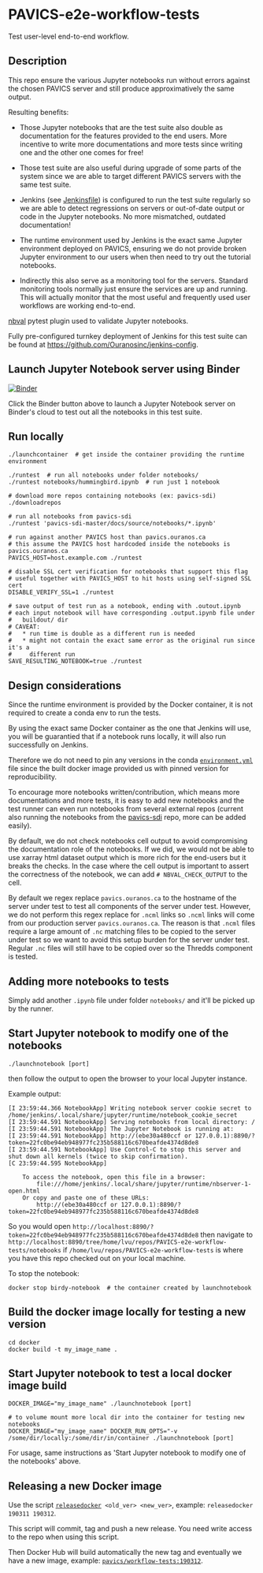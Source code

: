 # PAVICS-e2e-workflow-tests
Test user-level end-to-end workflow.


## Description
This repo ensure the various Jupyter notebooks run without errors against the
chosen PAVICS server and still produce approximatively the same output.

Resulting benefits:

* Those Jupyter notebooks that are the test suite also double as documentation
  for the features provided to the end users.  More incentive to write more
  documentations and more tests since writing one and the other one comes for
  free!

* Those test suite are also useful during upgrade of some parts of the system
  since we are able to target different PAVICS servers with the same test suite.

* Jenkins (see [Jenkinsfile](Jenkinsfile)) is configured to run the test suite
  regularly so we are able to detect regressions on servers or out-of-date
  output or code in the Jupyter notebooks.  No more mismatched, outdated
  documentation!

* The runtime environment used by Jenkins is the exact same Jupyter environment
  deployed on PAVICS, ensuring we do not provide broken Jupyter environment to
  our users when then need to try out the tutorial notebooks.

* Indirectly this also serve as a monitoring tool for the servers.  Standard
  monitoring tools normally just ensure the services are up and running.  This
  will actually monitor that the most useful and frequently used user workflows
  are working end-to-end.

[nbval](https://github.com/computationalmodelling/nbval) pytest plugin used to
validate Jupyter notebooks.

Fully pre-configured turnkey deployment of Jenkins for this test suite can be
found at https://github.com/Ouranosinc/jenkins-config.

## Launch Jupyter Notebook server using Binder
[![Binder](https://mybinder.org/badge_logo.svg)](https://mybinder.org/v2/gh/Ouranosinc/PAVICS-e2e-workflow-tests/master)

Click the Binder button above to launch a Jupyter Notebook server on Binder's
cloud to test out all the notebooks in this test suite.


## Run locally

```
./launchcontainer  # get inside the container providing the runtime environment

./runtest  # run all notebooks under folder notebooks/
./runtest notebooks/hummingbird.ipynb  # run just 1 notebook

# download more repos containing notebooks (ex: pavics-sdi)
./downloadrepos

# run all notebooks from pavics-sdi
./runtest 'pavics-sdi-master/docs/source/notebooks/*.ipynb'

# run against another PAVICS host than pavics.ouranos.ca
# this assume the PAVICS host hardcoded inside the notebooks is pavics.ouranos.ca
PAVICS_HOST=host.example.com ./runtest

# disable SSL cert verification for notebooks that support this flag
# useful together with PAVICS_HOST to hit hosts using self-signed SSL cert
DISABLE_VERIFY_SSL=1 ./runtest

# save output of test run as a notebook, ending with .outout.ipynb
# each input notebook will have corresponding .output.ipynb file under
#   buildout/ dir
# CAVEAT:
#   * run time is double as a different run is needed
#   * might not contain the exact same error as the original run since it's a
#     different run
SAVE_RESULTING_NOTEBOOK=true ./runtest
```

## Design considerations

Since the runtime environment is provided by the Docker container, it is not
required to create a conda env to run the tests.

By using the exact same Docker container as the one that Jenkins will use, you
will be guarantied that if a notebook runs locally, it will also run
successfully on Jenkins.

Therefore we do not need to pin any versions in the conda
[`environment.yml`](docker/environment.yml) file since the built docker image
provided us with pinned version for reproducibility.

To encourage more notebooks written/contribution, which means more
documentations and more tests, it is easy to add new notebooks and the test
runner can even run notebooks from several external repos (current also
running the notebooks from the
[pavics-sdi](https://github.com/Ouranosinc/pavics-sdi/tree/master/docs/source/notebooks)
repo, more can be added easily).

By default, we do not check notebooks cell output to avoid compromising the
documentation role of the notebooks.  If we did, we would not be able to use
xarray html dataset output which is more rich for the end-users but it breaks
the checks.  In the case where the cell output is important to assert the
correctness of the notebook, we can add `# NBVAL_CHECK_OUTPUT` to the cell.

By default we regex replace `pavics.ouranos.ca` to the hostname of the server
under test to test all components of the server under test.  However, we do not
perform this regex replace for `.ncml` links so `.ncml` links will come from
our production server `pavics.ouranos.ca`.  The reason is that `.ncml` files
require a large amount of `.nc` matching files to be copied to the server under
test so we want to avoid this setup burden for the server under test.  Regular
`.nc` files will still have to be copied over so the Thredds component is
tested.


## Adding more notebooks to tests

Simply add another `.ipynb` file under folder `notebooks/` and it'll be picked
up by the runner.


## Start Jupyter notebook to modify one of the notebooks

```
./launchnotebook [port]
```

then follow the output to open the browser to your local Jupyter instance.

Example output:
```
[I 23:59:44.366 NotebookApp] Writing notebook server cookie secret to /home/jenkins/.local/share/jupyter/runtime/notebook_cookie_secret
[I 23:59:44.591 NotebookApp] Serving notebooks from local directory: /
[I 23:59:44.591 NotebookApp] The Jupyter Notebook is running at:
[I 23:59:44.591 NotebookApp] http://(ebe30a480ccf or 127.0.0.1):8890/?token=22fc0be94eb948977fc235b588116c670beafde4374d8de8
[I 23:59:44.591 NotebookApp] Use Control-C to stop this server and shut down all kernels (twice to skip confirmation).
[C 23:59:44.595 NotebookApp]

    To access the notebook, open this file in a browser:
        file:///home/jenkins/.local/share/jupyter/runtime/nbserver-1-open.html
    Or copy and paste one of these URLs:
        http://(ebe30a480ccf or 127.0.0.1):8890/?token=22fc0be94eb948977fc235b588116c670beafde4374d8de8
```

So you would open
`http://localhost:8890/?token=22fc0be94eb948977fc235b588116c670beafde4374d8de8`
then navigate to
`http://localhost:8890/tree/home/lvu/repos/PAVICS-e2e-workflow-tests/notebooks`
if `/home/lvu/repos/PAVICS-e2e-workflow-tests` is where you have this repo
checked out on your local machine.

To stop the notebook:
```
docker stop birdy-notebook  # the container created by launchnotebook
```

## Build the docker image locally for testing a new version

```shell
cd docker
docker build -t my_image_name .
```


## Start Jupyter notebook to test a local docker image build

```shell
DOCKER_IMAGE="my_image_name" ./launchnotebook [port]

# to volume mount more local dir into the container for testing new notebooks
DOCKER_IMAGE="my_image_name" DOCKER_RUN_OPTS="-v /some/dir/locally:/some/dir/in/container ./launchnotebook [port]
```

For usage, same instructions as 'Start Jupyter notebook to modify one of the notebooks' above.


## Releasing a new Docker image

Use the script [`releasedocker`](releasedocker)` <old_ver> <new_ver>`, example:
`releasedocker 190311 190312`.

This script will commit, tag and push a new release.  You need write access to
the repo when using this script.

Then Docker Hub will build automatically the new tag and eventually we have a
new image, example:
[`pavics/workflow-tests:190312`](https://hub.docker.com/r/pavics/workflow-tests/tags).
